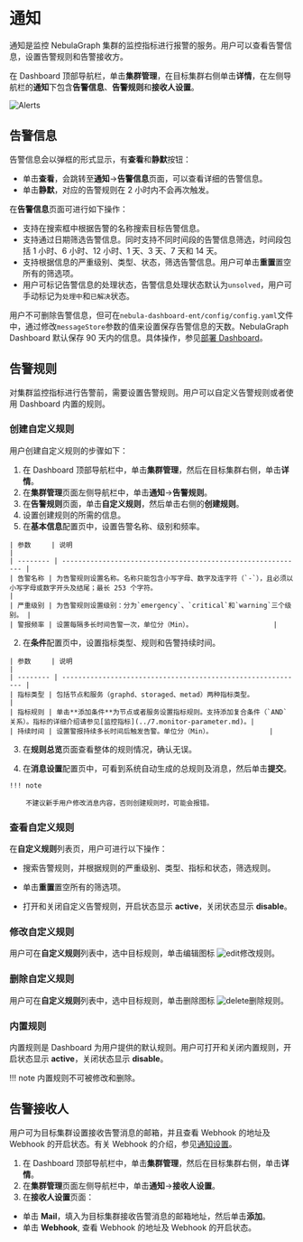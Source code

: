 # 通知

通知是监控 NebulaGraph 集群的监控指标进行报警的服务。用户可以查看告警信息，设置告警规则和告警接收方。

在 Dashboard 顶部导航栏，单击**集群管理**，在目标集群右侧单击**详情**，在左侧导航栏的**通知**下包含**告警信息**、**告警规则**和**接收人设置**。

![Alerts](https://docs-cdn.nebula-graph.com.cn/figures/alerts_cn.gif)

## 告警信息

告警信息会以弹框的形式显示，有**查看**和**静默**按钮：

- 单击**查看**，会跳转至**通知**->**告警信息**页面，可以查看详细的告警信息。
- 单击**静默**，对应的告警规则在 2 小时内不会再次触发。

在**告警信息**页面可进行如下操作：

- 支持在搜索框中根据告警的名称搜索目标告警信息。
- 支持通过日期筛选告警信息。同时支持不同时间段的告警信息筛选，时间段包括 1 小时、6 小时、12 小时、1 天、3 天、7 天和 14 天。
- 支持根据信息的严重级别、类型、状态，筛选告警信息。用户可单击**重置**置空所有的筛选项。
- 用户可标记告警信息的处理状态，告警信息处理状态默认为`unsolved`，用户可手动标记为`处理中`和`已解决`状态。

用户不可删除告警信息，但可在`nebula-dashboard-ent/config/config.yaml`文件中，通过修改`messageStore`参数的值来设置保存告警信息的天数。NebulaGraph Dashboard 默认保存 90 天内的信息。具体操作，参见[部署 Dashboard](../2.deploy-connect-dashboard-ent.md)。

## 告警规则

对集群监控指标进行告警前，需要设置告警规则。用户可以自定义告警规则或者使用 Dashboard 内置的规则。

### 创建自定义规则

用户创建自定义规则的步骤如下：

1. 在 Dashboard 顶部导航栏中，单击**集群管理**，然后在目标集群右侧，单击**详情**。
2. 在**集群管理**页面左侧导航栏中，单击**通知**->**告警规则**。
3. 在**告警规则**页面，单击**自定义规则**，然后单击右侧的**创建规则**。
4. 设置创建规则的所需的信息。
  1. 在**基本信息**配置页中，设置告警名称、级别和频率。

    | 参数     | 说明                                                         |
    | -------- | ------------------------------------------------------------ |
    | 告警名称 | 为告警规则设置名称。名称只能包含小写字母、数字及连字符（`-`），且必须以小写字母或数字开头及结尾；最长 253 个字符。                                    |
    | 严重级别 | 为告警规则设置级别：分为`emergency`、`critical`和`warning`三个级别。 |
    | 警报频率 | 设置每隔多长时间告警一次，单位分（Min）。                    |    

  2. 在**条件**配置页中，设置指标类型、规则和告警持续时间。
   
    | 参数     | 说明                                                         |
    | -------- | ------------------------------------------------------------ |
    | 指标类型 | 包括节点和服务（graphd、storaged、metad）两种指标类型。              |
    | 指标规则 | 单击**添加条件**为节点或者服务设置指标规则。支持添加复合条件（`AND`关系）。指标的详细介绍请参见[监控指标](../7.monitor-parameter.md)。|
    | 持续时间 | 设置警报持续多长时间后触发告警。单位分（Min）。              |

  3. 在**规则总览**页面查看整体的规则情况，确认无误。

  4. 在**消息设置**配置页中，可看到系统自动生成的总规则及消息，然后单击**提交**。

    !!! note   

        不建议新手用户修改消息内容，否则创建规则时，可能会报错。 

### 查看自定义规则

在**自定义规则**列表页，用户可进行以下操作：

- 搜索告警规则，并根据规则的严重级别、类型、指标和状态，筛选规则。

- 单击**重置**置空所有的筛选项。
  
- 打开和关闭自定义告警规则，开启状态显示 **active**，关闭状态显示 **disable**。


### 修改自定义规则

用户可在**自定义规则**列表中，选中目标规则，单击编辑图标 ![edit](https://docs-cdn.nebula-graph.com.cn/figures/alert_edit_cn.png)修改规则。

### 删除自定义规则

用户可在**自定义规则**列表中，选中目标规则，单击删除图标 ![delete](https://docs-cdn.nebula-graph.com.cn/figures/alert_delete_cn.png)删除规则。

### 内置规则

内置规则是 Dashboard 为用户提供的默认规则。用户可打开和关闭内置规则，开启状态显示 **active**，关闭状态显示 **disable**。

!!! note
    内置规则不可被修改和删除。

## 告警接收人

用户可为目标集群设置接收告警消息的邮箱，并且查看 Webhook 的地址及 Webhook 的开启状态。有关 Webhook 的介绍，参见[通知设置](../system-settings/notification-endpoint.md)。

1. 在 Dashboard 顶部导航栏中，单击**集群管理**，然后在目标集群右侧，单击**详情**。
2. 在**集群管理**页面左侧导航栏中，单击**通知**->**接收人设置**。
3. 在**接收人设置**页面：
  
  - 单击 **Mail**，填入为目标集群接收告警消息的邮箱地址，然后单击**添加**。
  - 单击 **Webhook**, 查看 Webhook 的地址及 Webhook 的开启状态。


